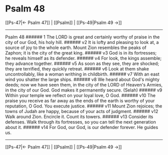 # Psalm 48

[[Ps-47|← Psalm 47]] | [[Psalm]] | [[Ps-49|Psalm 49 →]]
***

Psalm 48 ###### 1 The LORD is great and certainly worthy of praise in the city of our God, his holy hill. ###### v2 It is lofty and pleasing to look at, a source of joy to the whole earth. Mount Zion resembles the peaks of Zaphon; it is the city of the great king. ###### v3 God is in its fortresses; he reveals himself as its defender. ###### v4 For look, the kings assemble; they advance together. ###### v5 As soon as they see, they are shocked; they are terrified, they quickly retreat. ###### v6 Look at them shake uncontrollably, like a woman writhing in childbirth. ###### v7 With an east wind you shatter the large ships. ###### v8 We heard about God's mighty deeds; now we have seen them, in the city of the LORD of Heaven's Armies, in the city of our God. God makes it permanently secure. (Selah) ###### v9 Within your temple we reflect on your loyal love, O God. ###### v10 The praise you receive as far away as the ends of the earth is worthy of your reputation, O God. You execute justice. ###### v11 Mount Zion rejoices; the towns of Judah are happy, because of your acts of judgment. ###### v12 Walk around Zion. Encircle it. Count its towers. ###### v13 Consider its defenses. Walk through its fortresses, so you can tell the next generation about it. ###### v14 For God, our God, is our defender forever. He guides us.

***
[[Ps-47|← Psalm 47]] | [[Psalm]] | [[Ps-49|Psalm 49 →]]
